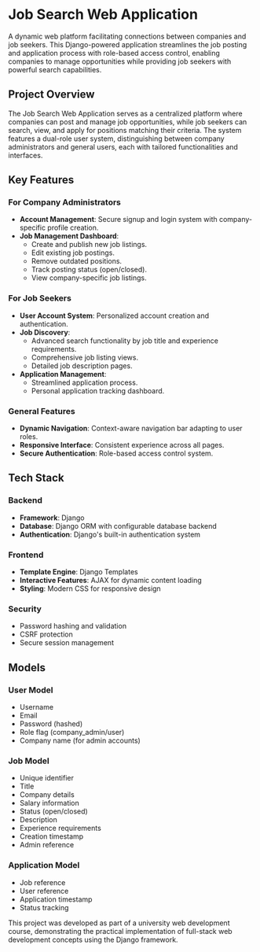 <!DOCTYPE html>
<html lang="en">
<head>
    <meta charset="UTF-8">
    <meta name="viewport" content="width=device-width, initial-scale=1.0">
</head>
<body>
    <h1>Job Search Web Application</h1>
    <p>A dynamic web platform facilitating connections between companies and job seekers. This Django-powered application streamlines the job posting and application process with role-based access control, enabling companies to manage opportunities while providing job seekers with powerful search capabilities.</p>
    <h2>Project Overview</h2>
    <p>The Job Search Web Application serves as a centralized platform where companies can post and manage job opportunities, while job seekers can search, view, and apply for positions matching their criteria. The system features a dual-role user system, distinguishing between company administrators and general users, each with tailored functionalities and interfaces.</p>
    <h2>Key Features</h2>
    <h3>For Company Administrators</h3>
    <ul>
        <li><strong>Account Management</strong>: Secure signup and login system with company-specific profile creation.</li>
        <li><strong>Job Management Dashboard</strong>:
            <ul>
                <li>Create and publish new job listings.</li>
                <li>Edit existing job postings.</li>
                <li>Remove outdated positions.</li>
                <li>Track posting status (open/closed).</li>
                <li>View company-specific job listings.</li>
            </ul>
        </li>
    </ul>
    <h3>For Job Seekers</h3>
    <ul>
        <li><strong>User Account System</strong>: Personalized account creation and authentication.</li>
        <li><strong>Job Discovery</strong>:
            <ul>
                <li>Advanced search functionality by job title and experience requirements.</li>
                <li>Comprehensive job listing views.</li>
                <li>Detailed job description pages.</li>
            </ul>
        </li>
        <li><strong>Application Management</strong>:
            <ul>
                <li>Streamlined application process.</li>
                <li>Personal application tracking dashboard.</li>
            </ul>
        </li>
    </ul>
    <h3>General Features</h3>
    <ul>
        <li><strong>Dynamic Navigation</strong>: Context-aware navigation bar adapting to user roles.</li>
        <li><strong>Responsive Interface</strong>: Consistent experience across all pages.</li>
        <li><strong>Secure Authentication</strong>: Role-based access control system.</li>
    </ul>
    <h2>Tech Stack</h2>
    <h3>Backend</h3>
    <ul>
        <li><strong>Framework</strong>: Django</li>
        <li><strong>Database</strong>: Django ORM with configurable database backend</li>
        <li><strong>Authentication</strong>: Django's built-in authentication system</li>
    </ul>
    <h3>Frontend</h3>
    <ul>
        <li><strong>Template Engine</strong>: Django Templates</li>
        <li><strong>Interactive Features</strong>: AJAX for dynamic content loading</li>
        <li><strong>Styling</strong>: Modern CSS for responsive design</li>
    </ul>
    <h3>Security</h3>
    <ul>
        <li>Password hashing and validation</li>
        <li>CSRF protection</li>
        <li>Secure session management</li>
    </ul>
    <h2>Models</h2>
    <h3>User Model</h3>
    <ul>
        <li>Username</li>
        <li>Email</li>
        <li>Password (hashed)</li>
        <li>Role flag (company_admin/user)</li>
        <li>Company name (for admin accounts)</li>
    </ul>
    <h3>Job Model</h3>
    <ul>
        <li>Unique identifier</li>
        <li>Title</li>
        <li>Company details</li>
        <li>Salary information</li>
        <li>Status (open/closed)</li>
        <li>Description</li>
        <li>Experience requirements</li>
        <li>Creation timestamp</li>
        <li>Admin reference</li>
    </ul>
    <h3>Application Model</h3>
    <ul>
        <li>Job reference</li>
        <li>User reference</li>
        <li>Application timestamp</li>
        <li>Status tracking</li>
    </ul>
    <p>This project was developed as part of a university web development course, demonstrating the practical implementation of full-stack web development concepts using the Django framework.</p>
</body>
</html>
